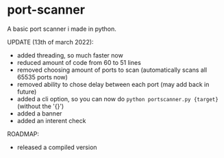 # port-scanner

A basic port scanner i made in python. 

UPDATE (13th of march 2022):
  - added threading, so much faster now
  - reduced amount of code from 60 to 51 lines
  - removed choosing amount of ports to scan (automatically scans all 65535 ports now)
  - removed ability to chose delay between each port (may add back in future)
  - added a cli option, so you can now do `python portscanner.py {target}` (without the '{}')
  - added a banner
  - added an interent check

ROADMAP:
  - released a compiled version
 
